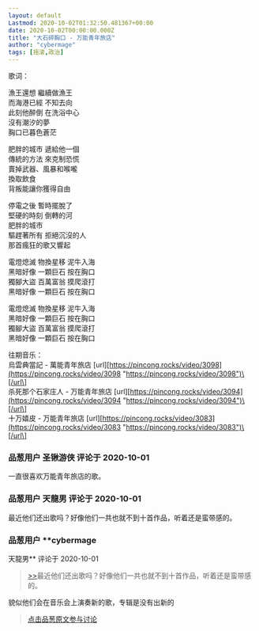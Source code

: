 ```yaml
---
layout: default
Lastmod: 2020-10-02T01:32:50.481367+00:00
date: 2020-10-02T00:00:00.000Z
title: "大石碎胸口 - 万能青年旅店"
author: "cybermage"
tags: [摇滚,政治]
---
```


歌词：  
  
  
漁王還想 繼續做漁王  
而海港已經 不知去向  
此刻他醉倒 在洗浴中心  
沒有潮汐的夢  
胸口已暮色蒼茫  
  
肥胖的城市 遞給他一個  
傳統的方法 來克制恐慌  
賣掉武器、風暴和喉嚨  
換取飲食  
背叛能讓你獲得自由  
  
停電之後 暫時擺脫了  
堅硬的時刻 倒轉的河  
肥胖的城市  
驅趕著所有 拒絕沉沒的人  
那首瘋狂的歌又響起  
  
電燈熄滅 物換星移 泥牛入海  
黑暗好像 一顆巨石 按在胸口  
獨腳大盜 百萬富翁 摸爬滾打  
黑暗好像 一顆巨石 按在胸口  
  
電燈熄滅 物換星移 泥牛入海  
黑暗好像 一顆巨石 按在胸口  
獨腳大盜 百萬富翁 摸爬滾打  
黑暗好像 一顆巨石 按在胸口  
  
  
往期音乐：  
烏雲典當記 - 萬能青年旅店 \[url\][https://pincong.rocks/video/3098](https://pincong.rocks/video/3098 "https://pincong.rocks/video/3098")\[/url\]  
杀死那个石家庄人 - 万能青年旅店 \[url\][https://pincong.rocks/video/3094](https://pincong.rocks/video/3094 "https://pincong.rocks/video/3094")\[/url\]  
十万嬉皮 - 万能青年旅店 \[url\][https://pincong.rocks/video/3083](https://pincong.rocks/video/3083 "https://pincong.rocks/video/3083")\[/url\]

            
### 品葱用户 **圣锹游侠** 评论于 2020-10-01
        
一直很喜欢万能青年旅店的歌。
        


            
### 品葱用户 **天龍男** 评论于 2020-10-01
        
最近他们还出歌吗？好像他们一共也就不到十首作品，听着还是蛮带感的。
        


            
### 品葱用户 **cybermage 
天龍男** 评论于 2020-10-01
        
> [\>>]( "/video/item_id-28233#")最近他们还出歌吗？好像他们一共也就不到十首作品，听着还是蛮带感的。

  
  
貌似他们会在音乐会上演奏新的歌，专辑是没有出新的
        






> [点击品葱原文参与讨论](https://pincong.rocks/video/3102)

